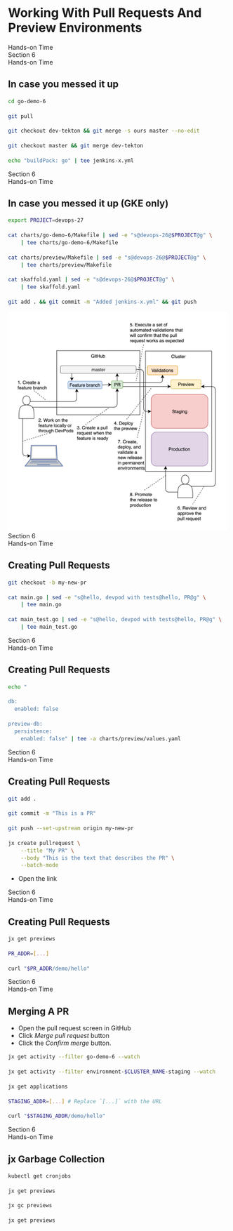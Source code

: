 <!-- .slide: class="center dark" -->
<!-- .slide: data-background="../img/background/hands-on.jpg" -->
# Working With Pull Requests And Preview Environments

<div class="label">Hands-on Time</div>


<!-- .slide: class="dark" -->
<div class="eyebrow">Section 6</div>
<div class="label">Hands-on Time</div>

## In case you messed it up

```bash
cd go-demo-6

git pull

git checkout dev-tekton && git merge -s ours master --no-edit

git checkout master && git merge dev-tekton

echo "buildPack: go" | tee jenkins-x.yml
```


<!-- .slide: class="dark" -->
<div class="eyebrow">Section 6</div>
<div class="label">Hands-on Time</div>

## In case you messed it up (GKE only)

```bash
export PROJECT=devops-27

cat charts/go-demo-6/Makefile | sed -e "s@devops-26@$PROJECT@g" \
    | tee charts/go-demo-6/Makefile

cat charts/preview/Makefile | sed -e "s@devops-26@$PROJECT@g" \
    | tee charts/preview/Makefile

cat skaffold.yaml | sed -e "s@devops-26@$PROJECT@g" \
    | tee skaffold.yaml

git add . && git commit -m "Added jenkins-x.yml" && git push
```


<img src="img/pr.png" style="width:460px;height:460px;padding:20px;background-color:white;">


<!-- .slide: class="dark" -->
<div class="eyebrow">Section 6</div>
<div class="label">Hands-on Time</div>

## Creating Pull Requests

```bash
git checkout -b my-new-pr

cat main.go | sed -e "s@hello, devpod with tests@hello, PR@g" \
    | tee main.go

cat main_test.go | sed -e "s@hello, devpod with tests@hello, PR@g" \
    | tee main_test.go
```


<!-- .slide: class="dark" -->
<div class="eyebrow">Section 6</div>
<div class="label">Hands-on Time</div>

## Creating Pull Requests

```bash
echo "

db:
  enabled: false

preview-db:
  persistence:
    enabled: false" | tee -a charts/preview/values.yaml
```


<!-- .slide: class="dark" -->
<div class="eyebrow">Section 6</div>
<div class="label">Hands-on Time</div>

## Creating Pull Requests

```bash
git add .

git commit -m "This is a PR"

git push --set-upstream origin my-new-pr

jx create pullrequest \
    --title "My PR" \
    --body "This is the text that describes the PR" \
    --batch-mode
```

* Open the link


<!-- .slide: class="dark" -->
<div class="eyebrow">Section 6</div>
<div class="label">Hands-on Time</div>

## Creating Pull Requests

```bash
jx get previews

PR_ADDR=[...]

curl "$PR_ADDR/demo/hello"
```


<!-- .slide: class="dark" -->
<div class="eyebrow">Section 6</div>
<div class="label">Hands-on Time</div>

## Merging A PR

* Open the pull request screen in GitHub
* Click *Merge pull request* button
* Click the *Confirm merge* button.

```bash
jx get activity --filter go-demo-6 --watch

jx get activity --filter environment-$CLUSTER_NAME-staging --watch

jx get applications

STAGING_ADDR=[...] # Replace `[...]` with the URL

curl "$STAGING_ADDR/demo/hello"
```


<!-- .slide: class="dark" -->
<div class="eyebrow">Section 6</div>
<div class="label">Hands-on Time</div>

## jx Garbage Collection

```bash
kubectl get cronjobs

jx get previews

jx gc previews

jx get previews
```
